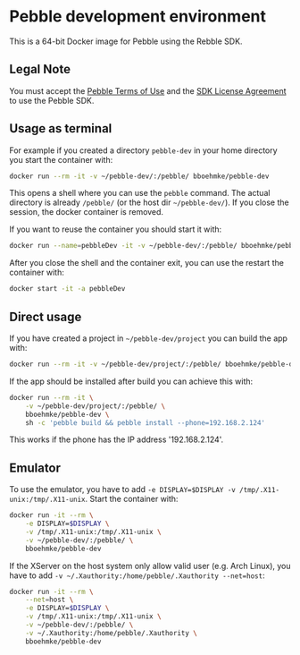 # Pebble development environment

This is a 64-bit Docker image for Pebble using the Rebble SDK.

## Legal Note
You must accept the [Pebble Terms of Use](https://developer.getpebble.com/legal/terms-of-use/)
and the [SDK License Agreement](https://developer.getpebble.com/legal/sdk-license/) 
to use the Pebble SDK.


## Usage as terminal

For example if you created a directory ```pebble-dev``` in your home directory 
you start the container with:
```sh
docker run --rm -it -v ~/pebble-dev/:/pebble/ bboehmke/pebble-dev
```
This opens a shell where you can use the ```pebble``` command.
The actual directory is already ```/pebble/``` (or the host dir ```~/pebble-dev/```).
If you close the session, the docker container is removed.


If you want to reuse the container you should start it with:
```sh
docker run --name=pebbleDev -it -v ~/pebble-dev/:/pebble/ bboehmke/pebble-dev
```
After you close the shell and the container exit, you can use the restart the 
container with:
```sh
docker start -it -a pebbleDev
```


## Direct usage

If you have created a project in ```~/pebble-dev/project``` you can build the 
app with:
```sh
docker run --rm -it -v ~/pebble-dev/project/:/pebble/ bboehmke/pebble-dev pebble build
```

If the app should be installed after build you can achieve this with:
```sh
docker run --rm -it \
    -v ~/pebble-dev/project/:/pebble/ \
    bboehmke/pebble-dev \
    sh -c 'pebble build && pebble install --phone=192.168.2.124'
```
This works if the phone has the IP address '192.168.2.124'.


## Emulator

To use the emulator, you have to add 
```-e DISPLAY=$DISPLAY -v /tmp/.X11-unix:/tmp/.X11-unix```. 
Start the container with:
```sh
docker run -it --rm \
    -e DISPLAY=$DISPLAY \
    -v /tmp/.X11-unix:/tmp/.X11-unix \
    -v ~/pebble-dev/:/pebble/ \
    bboehmke/pebble-dev
```

If the XServer on the host system only allow valid user (e.g. Arch Linux), 
you have to add ```-v ~/.Xauthority:/home/pebble/.Xauthority --net=host```:
```sh
docker run -it --rm \
    --net=host \
    -e DISPLAY=$DISPLAY \
    -v /tmp/.X11-unix:/tmp/.X11-unix \
    -v ~/pebble-dev/:/pebble/ \
    -v ~/.Xauthority:/home/pebble/.Xauthority \
    bboehmke/pebble-dev
```
